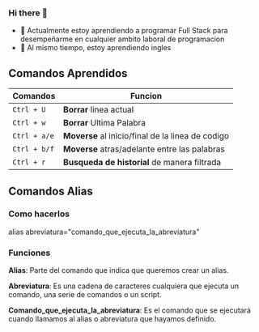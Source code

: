 ### Hi there 👋

- 🌱 Actualmente estoy aprendiendo a programar Full Stack para desempeñarme en cualquier ambito laboral de programacion
- 🌱 Al mismo tiempo, estoy aprendiendo ingles 

## Comandos Aprendidos


| Comandos | Funcion |
| -------- | --------- |
| `Ctrl + U` |  **Borrar** linea actual |
| `Ctrl + w ` |  **Borrar** Ultima Palabra|
| `Ctrl + a/e` | **Moverse** al inicio/final de la linea de codigo|
| `Ctrl + b/f` | **Moverse** atras/adelante entre las palabras |
| `Ctrl + r` | **Busqueda de historial** de manera filtrada |

## Comandos Alias
### Como hacerlos
alias abreviatura="comando_que_ejecuta_la_abreviatura"

### Funciones

**Alias**: Parte del comando que indica que queremos crear un alias.

**Abreviatura**: Es una cadena de caracteres cualquiera que ejecuta un comando, una serie de comandos o un script.

**Comando_que_ejecuta_la_abreviatura**: Es el comando que se ejecutará cuando llamamos al alias o abreviatura que hayamos definido.

<!--
**FelipeGironza/FelipeGironza** is a ✨ _special_ ✨ repository because its `README.md` (this file) appears on your GitHub profile.

Here are some ideas to get you started:

- 🔭 I’m currently working on ...
- 👯 I’m looking to collaborate on ...
- 🤔 I’m looking for help with ...
- 💬 Ask me about ...
- 📫 How to reach me: ...
- 😄 Pronouns: ...
- ⚡ Fun fact: ...
-->
